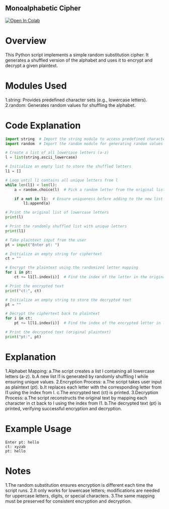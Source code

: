 ## Monoalphabetic Cipher
[![Open In Colab](https://colab.research.google.com/assets/colab-badge.svg)](https://colab.research.google.com/drive/1UHhELsGNYVCb1TCjXKGFEpu4gMn65M_D?usp=sharing)
# Overview
This Python script implements a simple random substitution cipher. It generates a shuffled version of the alphabet and uses it to encrypt and decrypt a given plaintext.

# Modules Used
1.string: Provides predefined character sets (e.g., lowercase letters).
2.random: Generates random values for shuffling the alphabet.

# Code Explanation
```python
import string  # Import the string module to access predefined character sets
import random  # Import the random module for generating random values

# Create a list of all lowercase letters (a-z)
l = list(string.ascii_lowercase)

# Initialize an empty list to store the shuffled letters
l1 = []

# Loop until l1 contains all unique letters from l
while len(l1) < len(l):
    a = random.choice(l)  # Pick a random letter from the original list

    if a not in l1:  # Ensure uniqueness before adding to the new list
        l1.append(a)

# Print the original list of lowercase letters
print(l)

# Print the randomly shuffled list with unique letters
print(l1)

# Take plaintext input from the user
pt = input("Enter pt: ")

# Initialize an empty string for ciphertext
ct = ""

# Encrypt the plaintext using the randomized letter mapping
for i in pt:
    ct += l1[l.index(i)]  # Find the index of the letter in the original list and replace it with the corresponding letter from l1

# Print the encrypted text
print("ct:", ct)

# Initialize an empty string to store the decrypted text
pt = ""

# Decrypt the ciphertext back to plaintext
for i in ct:
    pt += l[l1.index(i)]  # Find the index of the encrypted letter in l1 and replace it with the corresponding letter from l

# Print the decrypted text (original plaintext)
print("pt:", pt)
```
# Explanation
1.Alphabet Mapping:
 a.The script creates a list l containing all lowercase letters (a-z).
 b.A new list l1 is generated by randomly shuffling l while ensuring unique values.
2.Encryption Process:
  a.The script takes user input as plaintext (pt).
  b.It replaces each letter with the corresponding letter from l1 using the index from l.
  c.The encrypted text (ct) is printed.
3.Decryption Process:
  a.The script reconstructs the original text by mapping each character in ct back to l using the index from l1.
  b.The decrypted text (pt) is printed, verifying successful encryption and decryption.

# Example Usage
```
Enter pt: hello
ct: xyzab
pt: hello
```
# Notes
1.The random substitution ensures encryption is different each time the script runs.
2.It only works for lowercase letters; modifications are needed for uppercase letters, digits, or special characters.
3.The same mapping must be preserved for consistent encryption and decryption.


